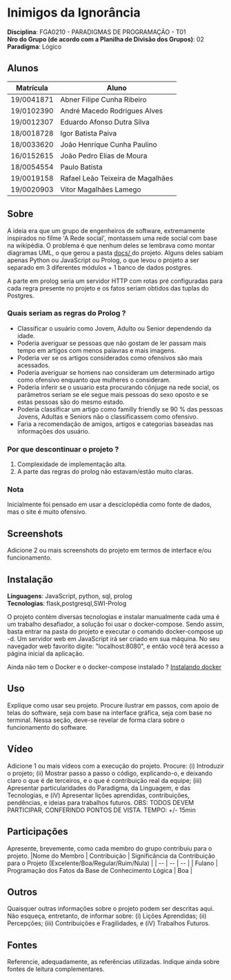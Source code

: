 # Inimigos da Ignorância

**Disciplina**: FGA0210 - PARADIGMAS DE PROGRAMAÇÃO - T01 <br>
**Nro do Grupo (de acordo com a Planilha de Divisão dos Grupos)**: 02<br>
**Paradigma**: Lógico<br>

## Alunos
|Matrícula | Aluno |
| -- | -- |
| 19/0041871  |  Abner Filipe Cunha Ribeiro   |
| 19/0102390  |  André Macedo Rodrigues Alves |
| 19/0012307  |  Eduardo Afonso Dutra Silva   |
| 18/0018728  |  Igor Batista Paiva           |
| 18/0033620  |  João Henrique Cunha Paulino  |
| 16/0152615  |  João Pedro Elias de Moura    |
| 18/0054554  |  Paulo Batista                |
| 19/0019158  |  Rafael Leão Teixeira de Magalhães |
| 19/0020903  |  Vitor Magalhães Lamego       |

## Sobre 

A ideia era que um grupo de engenheiros de software, extremamente inspirados
no filme 'A Rede social',
montassem uma rede social com base na wikipédia. O problema é que nenhum
deles se lembrava como montar diagramas UML, o que gerou a pasta [docs\/ ](docs/)
do projeto. Alguns deles sabiam apenas Python ou JavaScript ou Prolog, o 
que levou o projeto a ser separado em 3 diferentes módulos + 1 banco de
dados postgres.

A parte em prolog seria um servidor HTTP com rotas pré configuradas para 
cada regra presente no projeto e os fatos seriam obtidos das tuplas do
Postgres.

### Quais seriam as regras do Prolog ?

- Classificar o usuário como Jovem, Adulto ou Senior dependendo da idade.
- Poderia averiguar se pessoas que não gostam de ler passam mais tempo em artigos com menos palavras e mais imagens.
- Poderia ver se os artigos considerados como ofensivos são mais acessados.
- Poderia averiguar se homens nao consideram um determinado artigo como ofensivo enquanto que mulheres o consideram.
- Poderia inferir se o usuario esta procurando cônjuge na rede social, os parâmetros seriam se ele segue mais pessoas do sexo oposto e se estas pessoas são do mesmo estado.
- Poderia classificar um artigo como familly friendly se 90 % das pessoas Jovens, Adultas e Seniors não o classificassem como ofensivo.
- Faria a recomendação de amigos, artigos e categorias baseadas nas informações dos usuário.

### Por que descontinuar o projeto ?

1. Complexidade de implementação alta.
2. A parte das regras do prolog não estavam/estão muito claras.

### Nota

Inicialmente foi pensado em usar a desciclopédia como fonte de dados, mas
o site é muito ofensivo. 

## Screenshots
Adicione 2 ou mais screenshots do projeto em termos de interface e/ou funcionamento.

## Instalação 
**Linguagens**: JavaScript, python, sql, prolog<br>
**Tecnologias**: flask,postgresql,SWI-Prolog <br>

O projeto contém diversas tecnologias e instalar manualmente cada uma é um trabalho desafiador,
a solução foi usar o docker-compose. Sendo assim, basta entrar na pasta do projeto e executar o comando
docker-compose up -d. Um servidor web em JavaScript irá ser criado em sua máquina. No seu navegador web
favorito digite: "localhost:8080", e então você terá acesso a página inicial da aplicação.

Ainda não tem o Docker e o docker-compose instalado ? [Instalando docker](https://github.com/JoaoHenrique12/TutorialPostgreSQL/blob/main/DOCKER.md#instalando-o-dockerzitos)

## Uso 
Explique como usar seu projeto.
Procure ilustrar em passos, com apoio de telas do software, seja com base na interface gráfica, seja com base no terminal.
Nessa seção, deve-se revelar de forma clara sobre o funcionamento do software.

## Vídeo
Adicione 1 ou mais vídeos com a execução do projeto.
Procure: 
(i) Introduzir o projeto;
(ii) Mostrar passo a passo o código, explicando-o, e deixando claro o que é de terceiros, e o que é contribuição real da equipe;
(iii) Apresentar particularidades do Paradigma, da Linguagem, e das Tecnologias, e
(iV) Apresentar lições aprendidas, contribuições, pendências, e ideias para trabalhos futuros.
OBS: TODOS DEVEM PARTICIPAR, CONFERINDO PONTOS DE VISTA.
TEMPO: +/- 15min

## Participações
Apresente, brevemente, como cada membro do grupo contribuiu para o projeto.
|Nome do Membro | Contribuição | Significância da Contribuição para o Projeto (Excelente/Boa/Regular/Ruim/Nula) |
| -- | -- | -- |
| Fulano  |  Programação dos Fatos da Base de Conhecimento Lógica | Boa |

## Outros 
Quaisquer outras informações sobre o projeto podem ser descritas aqui. Não esqueça, entretanto, de informar sobre:
(i) Lições Aprendidas;
(ii) Percepções;
(iii) Contribuições e Fragilidades, e
(iV) Trabalhos Futuros.

## Fontes
Referencie, adequadamente, as referências utilizadas.
Indique ainda sobre fontes de leitura complementares.
